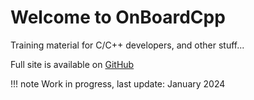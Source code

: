 # Welcome to OnBoardCpp

Training material for C/C++ developers, and other stuff...

Full site is available on [GitHub](https://github.com/lisr-pcx/on-board-cpp)

!!! note
    Work in progress, last update: January 2024
